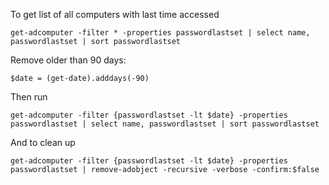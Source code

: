 To get list of all computers with last time accessed

    get-adcomputer -filter * -properties passwordlastset | select name, passwordlastset | sort passwordlastset
    
 
Remove older than 90 days:

    $date = (get-date).adddays(-90)

Then run


    get-adcomputer -filter {passwordlastset -lt $date} -properties passwordlastset | select name, passwordlastset | sort passwordlastset



And to clean up

    get-adcomputer -filter {passwordlastset -lt $date} -properties passwordlastset | remove-adobject -recursive -verbose -confirm:$false
